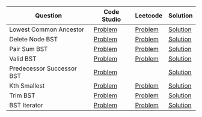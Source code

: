 | Question                  | Code Studio                                                                                            | Leetcode                                                                                | Solution                              |
| ------------------------- | ------------------------------------------------------------------------------------------------------ | --------------------------------------------------------------------------------------- | ------------------------------------- |
| Lowest Common Ancestor    | [Problem](https://www.codingninjas.com/studio/problems/981280)                                         | [Problem](https://leetcode.com/problems/lowest-common-ancestor-of-a-binary-search-tree) | [Solution](LowestCommonAncestor.java) |
| Delete Node BST           | [Problem](https://www.codingninjas.com/studio/problems/bst-delete_973001)                              | [Problem](https://leetcode.com/problems/delete-node-in-a-bst)                           | [Solution](DeleteNode.java)           |
| Pair Sum BST              | [Problem](https://www.codingninjas.com/studio/problems/920493)                                         | [Problem](https://leetcode.com/problems/two-sum-iv-input-is-a-bst)                      | [Solution](PairSum.java)              |
| Valid BST                 | [Problem](https://www.codingninjas.com/studio/problems/799483)                                         | [Problem](https://leetcode.com/problems/validate-binary-search-tree)                    | [Solution](ValidBST.java)             |
| Predecessor Successor BST | [Problem](https://www.codingninjas.com/studio/problems/_893049)                                        |                                                                                         | [Solution](PredecessorSuccessor.java) |
| Kth Smallest              | [Problem](https://www.codingninjas.com/studio/problems/920441)                                         | [Problem](https://leetcode.com/problems/kth-smallest-element-in-a-bst)                  | [Solution](KthSmallest.java)          |
| Trim BST                  | [Problem](https://www.codingninjas.com/studio/problems/remove-bst-keys-outside-the-given-range_920538) | [Problem](https://leetcode.com/problems/trim-a-binary-search-tree)                      | [Solution](TrimBST.java)              |
| BST Iterator              | [Problem](https://www.codingninjas.com/studio/problems/1112601)                                        | [Problem](https://leetcode.com/problems/binary-search-tree-iterator)                    | [Solution](BSTIterator.java)          |
